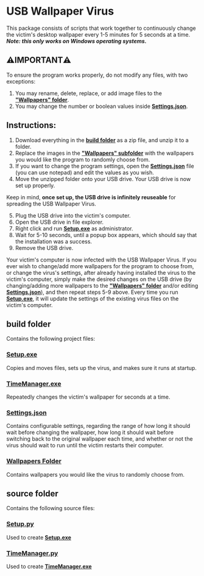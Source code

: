 # USB Wallpaper Virus
This package consists of scripts that work together to continuously change the victim's desktop wallpaper every 1-5 minutes for 5 seconds at a time. 
_**Note: this only works on Windows operating systems.**_

## ⚠️IMPORTANT⚠️
To ensure the program works properly, do not modify any files, with two exceptions: 
1. You may rename, delete, replace, or add image files to the [**"Wallpapers" folder**](#wallpapers-folder).
2. You may change the number or boolean values inside [**Settings.json**](#settingsjson).

## Instructions:
1. Download everything in the [**build folder**](#build-folder) as a zip file, and unzip it to a folder.
2. Replace the images in the [**"Wallpapers" subfolder**](#wallpapers-folder) with the wallpapers you would like the program to randomly choose from.
3. If you want to change the program settings, open the [**Settings.json**](#settingsjson) file (you can use notepad) and edit the values as you wish.
4. Move the unzipped folder onto your USB drive. Your USB drive is now set up properly.

Keep in mind, **once set up, the USB drive is infinitely reuseable** for spreading the USB Wallpaper Virus.

5. Plug the USB drive into the victim's computer.
6. Open the USB drive in file explorer.
7. Right click and run [**Setup.exe**](#setupexe) as administrator.
8. Wait for 5-10 seconds, until a popup box appears, which should say that the installation was a success.
9. Remove the USB drive. 

Your victim's computer is now infected with the USB Wallpaper Virus.
If you ever wish to change/add more wallpapers for the program to choose from, or change the virus's settings, after already having installed the virus to the victim's computer, simply make the desired changes on the USB drive (by changing/adding more wallpapers to the [**"Wallpapers" folder**](#wallpapers-folder) and/or editing [**Settings.json**](#settingsjson)), and then repeat steps 5-9 above. Every time you run [**Setup.exe**](#setupexe), it will update the settings of the existing virus files on the victim's computer.

## build folder
Contains the following project files:
### [Setup.exe](../main/build/Setup.exe)
Copies and moves files, sets up the virus, and makes sure it runs at startup.

### [TimeManager.exe](../main/build/TimeManager.exe)
Repeatedly changes the victim's wallpaper for seconds at a time.

### [Settings.json](../main/build/Settings.json)
Contains configurable settings, regarding the range of how long it should wait before changing the wallpaper, how long it should wait before switching back to the original wallpaper each time, and whether or not the virus should wait to run until the victim restarts their computer. 

### [Wallpapers Folder](../main/build/Wallpapers)
Contains wallpapers you would like the virus to randomly choose from.

## source folder
Contains the following source files:
### [Setup.py](../main/source/Setup.py)
Used to create [**Setup.exe**](#setupexe)
### [TimeManager.py](../main/source/TimeManager.py)
Used to create [**TimeManager.exe**](#timemanagerexe)
